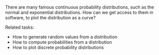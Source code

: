 
There are many famous continuous probability distributions, such as the
normal and exponential distributions.  How can we get access to them in
software, to plot the distribution as a curve?

Related tasks:

 * How to generate random values from a distribution
 * How to compute probabilities from a distribution
 * How to plot discrete probability distributions
